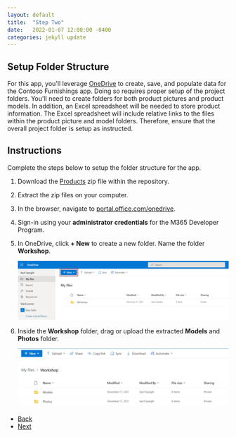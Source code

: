 ```yaml
---
layout: default
title:  "Step Two"
date:   2022-01-07 12:00:00 -0400
categories: jekyll update
---
```

## Setup Folder Structure

For this app, you'll leverage [OneDrive]('https://onedrive.live.com/') to create, save, and populate data for the Contoso Furnishings app. Doing so requires proper setup of the project folders. You'll need to create folders for both product pictures and product models. In addition, an Excel spreadsheet will be needed to store product information. The Excel spreadsheet will include relative links to the files within the product picture and model folders. Therefore, ensure that the overall project folder is setup as instructed.

## Instructions

Complete the steps below to setup the folder structure for the app.

1. Download the <a href="https://github.com/aprilspeight/workshop-mr-powerapps/blob/gh-pages/Products.zip">Products</a> zip file within the repository.
1. Extract the zip files on your computer.
1. In the browser, navigate to <a href="https://portal.office.com">portal.office.com/onedrive</a>.
1. Sign-in using your **administrator credentials** for the M365 Developer Program.
1. In OneDrive, click **+ New** to create a new folder. Name the folder **Workshop**.

    ![A screenshot of the One Drive window. The + New button is highlighted.](../images/2-new.jpg)
1. Inside the **Workshop** folder, drag or upload the extracted **Models** and **Photos** folder.

    ![A screenshot of the Workshop folder in One Drive. There is a Models folder and Photos folder in the Workshop folder.](../images/2-folders.jpg)

<ul class="actions">
<li><a href="https://aprilspeight.github.io/workshop-mr-powerapps/jekyll/update/2022/01/08/step-one.html" class="button special">Back</a></li>
<li><a href="https://aprilspeight.github.io/workshop-mr-powerapps/jekyll/update/2022/01/06/step-three.html" class="button">Next</a></li>
</ul>